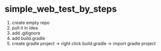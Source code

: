 # simple_web_test_by_steps
1) create empty repo
2) pull it in idea
3) add .gitignore
4) add build.gradle
5) create gradle project -> right click build.gradle -> import gradle project
